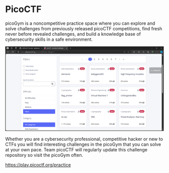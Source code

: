 # PicoCTF 

picoGym is a noncompetitive practice space where you can explore and solve challenges from previously released picoCTF competitions, find fresh never before revealed challenges, and build a knowledge base of cybersecurity skills in a safe environment.

![alt text](/PicoCTF/images/PicoGym.png "PicoGym")

Whether you are a cybersecurity professional, competitive hacker or new to CTFs you will find interesting challenges in the picoGym that you can solve at your own pace. Team picoCTF will regularly update this challenge repository so visit the picoGym often.

https://play.picoctf.org/practice
